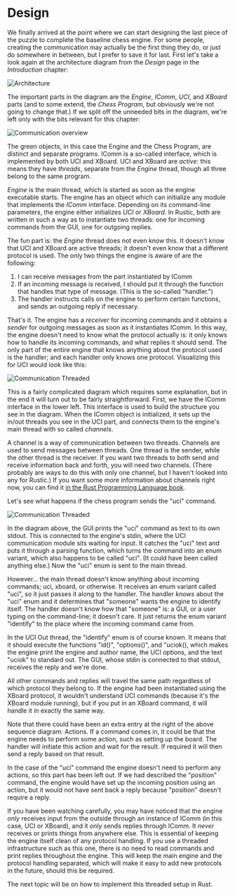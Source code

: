 # Design

We finally arrived at the point where we can start designing the last piece
of the puzzle to complete the baseline chess engine. For some people,
creating the communication may actually be the first thing they do, or just
do somewhere in between, but I prefer to save it for last. First let's take
a look again at the architecture diagram from the _Design_ page in the _Introduction_
chapter:

![Architecture](../diagrams/architecture.svg)

The important parts in the diagram are the _Engine_, _IComm_, _UCI_, and _XBoard_
parts (and to some extend, the _Chess Program_, but obviously we're not going
to change that.) If we split off the unneeded bits in the diagram, we're
left only with the bits relevant for this chapter:

![Communication overview](../diagrams/comm.svg)

The green objects, in this case the Engine and the Chess Program, are
distinct and separate programs. IComm is a so-called interface, which is
implemented by both UCI and XBoard. UCI and XBoard are _active_: this means
they have _threads_, separate from the _Engine_ thread, though all three
belong to the same program.

_Engine_ is the main thread, which is started as soon as the engine
executable starts. The engine has an object which can initialize any module
that implements the _IComm_ interface. Depending on its command-line
parameters, the engine either initializes _UCI_ or _XBoard_. In Rustic,
both are written in such a way as to instantiate two threads: one for
incoming commands from the GUI, one for outgoing replies.

The fun part is: the _Engine_ thread does not even know this. It doesn't
know that UCI and XBoard are active threads; it doesn't even know that a
different protocol is used. The only two things the engine is aware of are
the following:

1. I can receive messages from the part instantiated by IComm
2. If an incoming message is received, I should put it through the function
   that handles that type of message. (This is the so-called "handler.")
3. The handler instructs calls on the engine to perform certain functions,
   and sends an outgoing reply if necessary.

That's it. The engine has a _receiver_ for incoming commands and it obtains
a _sender_ for outgoing messages as soon as it instantiates IComm. In this
way, the engine doesn't need to know what the protocol actually is: it only
knows how to handle its incoming commands, and what replies it should send.
The only part of the entire engine that knows anything about the protocol
used is the handler; and each handler only knows one protocol. Visualizing
this for UCI would look like this:

![Communication Threaded](../diagrams/comm_threads.svg)

This is a fairly complicated diagram which requires some explanation, but
in the end it will turn out to be fairly straightforward. First, we have
the IComm interface in the lower left. This interface is used to build the
structure you see in the diagram. When the IComm object is initialized, it
sets up the in/out threads you see in the UCI part, and connects them to
the engine's main thread with so called _channels_.

A channel is a way of communication between two threads. Channels are used
to send messages between threads. One thread is the sender, while the other
thread is the receiver. If you want two threads to both send and receive
information back and forth, you will need two channels. (There probably are
ways to do this with only one channel, but I haven't looked into any for
Rustic.) If you want some more information about channels right now, you
can find it [in the Rust Programming Language
book](https://doc.rust-lang.org/book/ch16-02-message-passing.html).

Let's see what happens if the chess program sends the "uci" command.

![Communication Threaded](../diagrams/comm_sequence.svg)

In the diagram above, the GUI prints the "uci" command as text to its own
stdout. This is connected to the engine's stdin, where the UCI
communication module sits waiting for input. It catches the "uci" text and
puts it through a parsing function, which turns the command into an enum
variant, which also happens to be called "uci". (It could have been called
anything else.) Now the "uci" enum is sent to the main thread.

However... the main thread doesn't know anything about incoming commands;
uci, xboard, or otherwise. It receives an enum variant called "uci", so it
just passes it along to the handler. The handler _knows_ about the "uci"
enum and it determines that "someone" wants the engine to identify itself.
The handler doesn't know how that "someone" is: a GUI, or a user typing on
the command-line; it doesn't care. It just returns the enum variant
"identify" to the place where the incoming command came from.

In the UCI Out thread, the "identify" enum is of course known. It means
that it should execute the functions "id()", "options()", and "uciok(),
which makes the engine print the engine and author name, the UCI options,
and the text "uciok" to standard out. The GUI, whose stdin is connected to
that stdout, receives the reply and we're done.

All other commands and replies will travel the same path regardless of
which protocol they belong to. If the engine had been instantiated using
the XBoard protocol, it wouldn't understand UCI commands (because it's the
XBoard module running), but if you put in an XBoard command, it will handle
it in exactly the same way.

Note that there could have been an extra entry at the right of the above
sequence diagram: Actions. If a command comes in, it could be that the
engine needs to perform some action, such as setting up the board. The
handler will initiate this action and wait for the result. If required it
will then send a reply based on that result.

In the case of the "uci" command the engine doesn't need to perform any
actions, so this part has been left out. If we had described the "position"
command, the engine would have set up the incoming position using an
action, but it would not have sent back a reply because "position" doesn't
require a reply.

If you have been watching carefully, you may have noticed that the engine
_only_ receives input from the outside through an instance of IComm (in
this case, UCI or XBoard), and it _only_ sends replies through IComm. It
_never_ receives or prints things from anywhere else. This is essential of
keeping the engine itself clean of any protocol handling. If you use a
threaded infrastructure such as this one, there is no need to read commands
and print replies throughout the engine. This will keep the main engine and
the protocol handling separated, which will make it easy to add new
protocols in the future, should this be required.

The next topic will be on how to implement this threaded setup in Rust.
